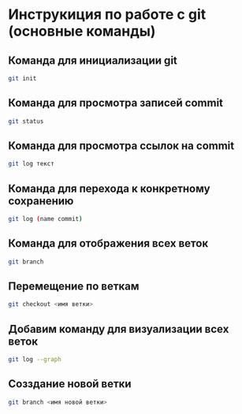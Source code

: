 # Инструкиция по работе с git (основные команды)

## Команда для инициализации git
```sh
git init
```

## Команда для просмотра записей commit
```sh
git status
```

## Команда для просмотра ссылок на commit
```sh
git log текст
```

## Команда для перехода к конкретному сохранению 
```sh
git log (name commit)
```

## Команда для отображения всех веток
```sh
git branch
``` 

## Перемещение по веткам
```sh
git checkout <имя ветки>
```

## Добавим команду для визуализации всех веток
```sh
git log --graph
```

## Созздание новой ветки
```sh
git branch <имя новой ветки>
```